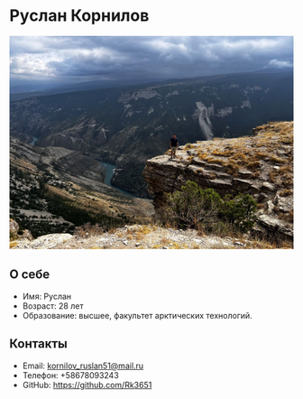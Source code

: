 # Руcлан Корнилов
![Руслан Корнилов](img/IMG0520.jpg)
## О себе

- Имя: Руслан
- Возраст: 28 лет
- Образование: высшее, факультет арктических технологий.


## Контакты

- Email: kornilov_ruslan51@mail.ru
- Телефон: +58678093243
- GitHub: https://github.com/Rk3651